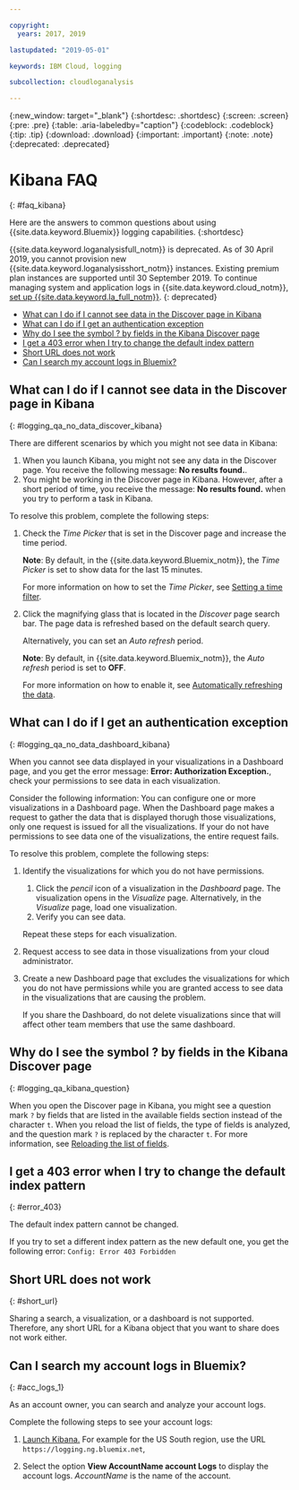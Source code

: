 ```yaml
---

copyright:
  years: 2017, 2019

lastupdated: "2019-05-01"

keywords: IBM Cloud, logging

subcollection: cloudloganalysis

---
```


{:new_window: target="_blank"}
{:shortdesc: .shortdesc}
{:screen: .screen}
{:pre: .pre}
{:table: .aria-labeledby="caption"}
{:codeblock: .codeblock}
{:tip: .tip}
{:download: .download}
{:important: .important}
{:note: .note}
{:deprecated: .deprecated}


# Kibana FAQ
{: #faq_kibana}

Here are the answers to common questions about using {{site.data.keyword.Bluemix}} logging capabilities. 
{:shortdesc}

{{site.data.keyword.loganalysisfull_notm}} is deprecated. As of 30 April 2019, you cannot provision new {{site.data.keyword.loganalysisshort_notm}} instances. Existing premium plan instances are supported until 30 September 2019. To continue managing system and application logs in {{site.data.keyword.cloud_notm}}, [set up {{site.data.keyword.la_full_notm}}](/docs/services/Log-Analysis-with-LogDNA?topic=LogDNA-getting-started#getting-started).
{: deprecated}

* [What can I do if I cannot see data in the Discover page in Kibana](/docs/services/CloudLogAnalysis/qa?topic=cloudloganalysis-faq_kibana#logging_qa_no_data_discover_kibana)
* [What can I do if I get an authentication exception](/docs/services/CloudLogAnalysis/qa?topic=cloudloganalysis-faq_kibana#logging_qa_no_data_dashboard_kibana)
* [Why do I see the symbol ? by fields in the Kibana Discover page](/docs/services/CloudLogAnalysis/qa?topic=cloudloganalysis-faq_kibana#logging_qa_kibana_question)
* [I get a 403 error when I try to change the default index pattern](/docs/services/CloudLogAnalysis/qa?topic=cloudloganalysis-faq_kibana#error_403)
* [Short URL does not work](/docs/services/CloudLogAnalysis/qa?topic=cloudloganalysis-faq_kibana#short_url)
* [Can I search my account logs in Bluemix?](/docs/services/CloudLogAnalysis/qa?topic=cloudloganalysis-faq_kibana#acc_logs_1)


## What can I do if I cannot see data in the Discover page in Kibana
{: #logging_qa_no_data_discover_kibana}

There are different scenarios by which you might not see data in Kibana:

1. When you launch Kibana, you might not see any data in the Discover page. You receive the following message: **No results found.**.
2. You might be working in the Discover page in Kibana. However, after a short period of time, you receive the message: **No results found.** when you try to perform a task in Kibana.

To resolve this problem, complete the following steps:

1. Check the *Time Picker* that is set in the Discover page and increase the time period.

    **Note**: By default, in the {{site.data.keyword.Bluemix_notm}}, the *Time Picker* is set to show data for the last 15 minutes.

    For more information on how to set the *Time Picker*, see [Setting a time filter](/docs/services/CloudLogAnalysis/kibana?topic=cloudloganalysis-filter_logs#set_time_filter1).

2. Click the magnifying glass that is located in the *Discover* page search bar. The page data is refreshed based on the default search query.

    Alternatively, you can set an *Auto refresh* period.

    **Note**: By default, in {{site.data.keyword.Bluemix_notm}}, the *Auto refresh* period is set to **OFF**.

    For more information on how to enable it, see [Automatically refreshing the data](/docs/services/CloudLogAnalysis/kibana?topic=cloudloganalysis-analize_logs_interactively#discover_view_refresh_interval).



## What can I do if I get an authentication exception
{: #logging_qa_no_data_dashboard_kibana}

When you cannot see data displayed in your visualizations in a Dashboard page, and you get the error message: **Error: Authorization Exception.**, check your permissions to see data in each visualization.

Consider the following information:
You can configure one or more visualizations in a Dashboard page. When the Dashboard page makes a request to gather the data that is displayed thorugh those visualizations, only one request is issued for all the visualizations. If your do not have permissions to see data one of the visualizations, the entire request fails.

To resolve this problem, complete the following steps:

1. Identify the visualizations for which you do not have permissions.

    1. Click the *pencil* icon of a visualization in the *Dashboard* page. The visualization opens in the *Visualize* page. Alternatively, in the *Visualize* page, load one visualization.
    2. Verify you can see data.

    Repeat these steps for each visualization.

2. Request access to see data in those visualizations from your cloud administrator.

3. Create a new Dashboard page that excludes the visualizations for which you do not have permissions while you are granted access to see data in the visualizations that are causing the problem.

    If you share the Dashboard, do not delete visualizations since that will affect other team members that use the same dashboard.



## Why do I see the symbol ? by fields in the Kibana Discover page
{: #logging_qa_kibana_question}

When you open the Discover page in Kibana, you might see a question mark `?` by fields that are listed in the available fields section instead of the character `t`. When you reload the list of fields, the type of fields is analyzed, and the question mark `?` is replaced by the character `t`. For more information, see [Reloading the list of fields](/docs/services/CloudLogAnalysis/kibana?topic=cloudloganalysis-analize_logs_interactively#discover_view_reload_fields).


## I get a 403 error when I try to change the default index pattern
{: #error_403}

The default index pattern cannot be changed.

If you try to set a different index pattern as the new default one, you get the following error: `Config: Error 403 Forbidden`

## Short URL does not work
{: #short_url}

Sharing a search, a visualization, or a dashboard is not supported. Therefore, any short URL for a Kibana object that you want to share does not work either.

## Can I search my account logs in Bluemix?
{: #acc_logs_1}

As an account owner, you can search and analyze your account logs.

Complete the following steps to see your account logs:

1. [Launch Kibana.](/docs/services/CloudLogAnalysis/kibana?topic=cloudloganalysis-launch#launch_Kibana_from_browser) For example for the US South region, use the URL `https://logging.ng.bluemix.net`,

2. Select the option **View AccountName account Logs** to display the account logs. *AccountName* is the name of the account.
